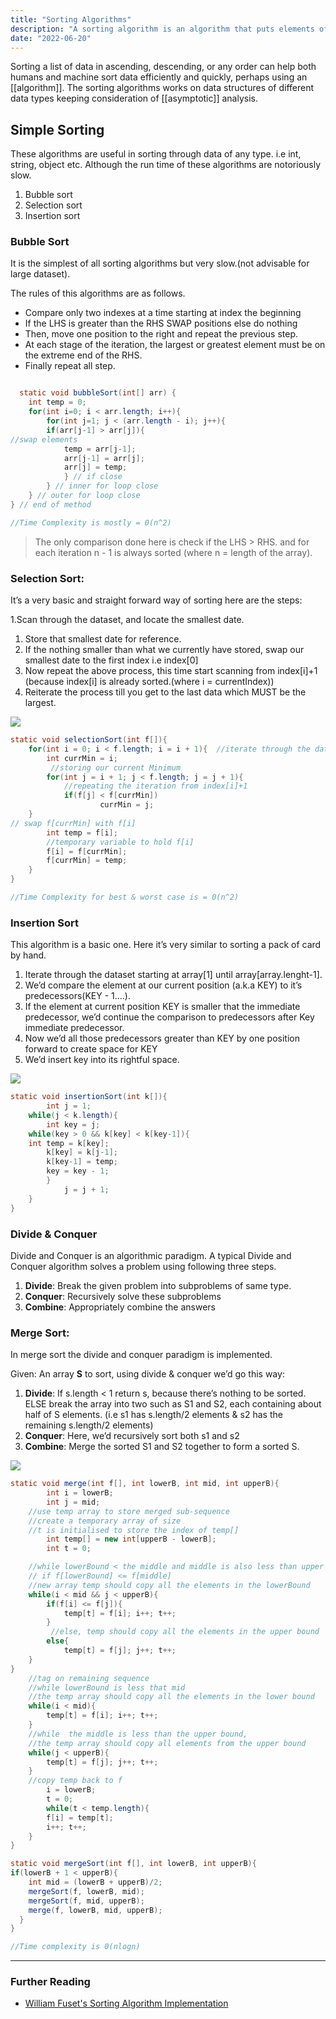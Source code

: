 ```yaml
---
title: "Sorting Algorithms"
description: "A sorting algorithm is an algorithm that puts elements of a list into an order"
date: "2022-06-20"
---
```


Sorting a list of data in ascending, descending, or any order can help both humans and machine sort data efficiently and quickly, perhaps using an [[algorithm]]. The sorting algorithms works on data structures of different data types keeping consideration of [[asymptotic]] analysis.

## Simple Sorting

These algorithms are useful in sorting through data of any type. i.e int, string, object etc. Although the run time of these algorithms are notoriously slow.

1.  Bubble sort
2.  Selection sort
3.  Insertion sort

### Bubble Sort

It is the simplest of all sorting algorithms but very slow.(not advisable for large dataset).

The rules of this algorithms are as follows.

-   Compare only two indexes at a time starting at index the beginning
-   If the LHS is greater than the RHS SWAP positions else do nothing
-   Then, move one position to the right and repeat the previous step.
-   At each stage of the iteration, the largest or greatest element must be on the extreme end of the RHS.
-   Finally repeat all step.

```java

  static void bubbleSort(int[] arr) {
	int temp = 0;
	for(int i=0; i < arr.length; i++){
		for(int j=1; j < (arr.length - i); j++){
		if(arr[j-1] > arr[j]){
//swap elements
			temp = arr[j-1];
			arr[j-1] = arr[j];
			arr[j] = temp;
			} // if close
		} // inner for loop close
	} // outer for loop close
} // end of method

//Time Complexity is mostly = 0(n^2)

```

> The only comparison done here is check if the LHS > RHS. and for each iteration n - 1 is always sorted (where n = length of the array).

### Selection Sort:

It’s a very basic and straight forward way of sorting here are the steps:

1.Scan through the dataset, and locate the smallest date.

1.  Store that smallest date for reference.
2.  If the nothing smaller than what we currently have stored, swap our smallest date to the first index i.e index[0]
3.  Now repeat the above process, this time start scanning from index[i]+1 (because index[i] is already sorted.(where i = currentIndex))
4.  Reiterate the process till you get to the last data which MUST be the largest.

![](https://s3.us-west-2.amazonaws.com/secure.notion-static.com/f069ac77-d23d-4be8-b4d4-75c1b13803a1/Screenshot_2022-03-01_at_17.43.06.png?X-Amz-Algorithm=AWS4-HMAC-SHA256&X-Amz-Content-Sha256=UNSIGNED-PAYLOAD&X-Amz-Credential=AKIAT73L2G45EIPT3X45%2F20220618%2Fus-west-2%2Fs3%2Faws4_request&X-Amz-Date=20220618T202515Z&X-Amz-Expires=86400&X-Amz-Signature=ba6a02b3f9fe06d2f5d3c7034dabbe946ac5153410dedcaea3c5037b4e6d767a&X-Amz-SignedHeaders=host&response-content-disposition=filename%20%3D%22Screenshot%25202022-03-01%2520at%252017.43.06.png%22&x-id=GetObject)

```java
static void selectionSort(int f[]){
	for(int i = 0; i < f.length; i = i + 1){  //iterate through the dataset
		int currMin = i;
		 //storing our current Minimum
		for(int j = i + 1; j < f.length; j = j + 1){
			//repeating the iteration from index[i]+1
			if(f[j] < f[currMin])
					currMin = j;
	}
// swap f[currMin] with f[i]
		int temp = f[i];
		//temporary variable to hold f[i]
		f[i] = f[currMin];
		f[currMin] = temp;
	}
}

//Time Complexity for best & worst case is = 0(n^2)
```

### Insertion Sort

This algorithm is a basic one. Here it’s very similar to sorting a pack of card by hand.

1.  Iterate through the dataset starting at array[1] until array[array.lenght-1].
2.  We’d compare the element at our current position (a.k.a KEY) to it’s predecessors(KEY - 1....).
3.  If the element at current position KEY is smaller that the immediate predecessor, we’d continue the comparison to predecessors after Key immediate predecessor.
4.  Now we’d all those predecessors greater than KEY by one position forward to create space for KEY
5.  We’d insert key into its rightful space.

![](https://s3.us-west-2.amazonaws.com/secure.notion-static.com/74345031-05e4-4563-8f69-3a9c9f8475c8/Screenshot_2022-03-01_at_18.43.40.png?X-Amz-Algorithm=AWS4-HMAC-SHA256&X-Amz-Content-Sha256=UNSIGNED-PAYLOAD&X-Amz-Credential=AKIAT73L2G45EIPT3X45%2F20220618%2Fus-west-2%2Fs3%2Faws4_request&X-Amz-Date=20220618T203658Z&X-Amz-Expires=86400&X-Amz-Signature=1e084d5f08cc60116b6fbe0e7c4aff323f3622154283830b7e8daeff3f6f8f1a&X-Amz-SignedHeaders=host&response-content-disposition=filename%20%3D%22Screenshot%25202022-03-01%2520at%252018.43.40.png%22&x-id=GetObject)

```java
static void insertionSort(int k[]){
		int j = 1;
	while(j < k.length){
		int key = j;
	while(key > 0 && k[key] < k[key-1]){
    int temp = k[key];
		k[key] = k[j-1];
		k[key-1] = temp;
		key = key - 1;
		}
			j = j + 1;
	}
}
```

### Divide & Conquer

Divide and Conquer is an algorithmic paradigm. A typical Divide and Conquer algorithm solves a problem using following three steps.

1.  **Divide**: Break the given problem into subproblems of same type.
2.  **Conquer**: Recursively solve these subproblems
3.  **Combine**: Appropriately combine the answers

### Merge Sort:

In merge sort the divide and conquer paradigm is implemented.

Given: An array **S** to sort, using divide & conquer we’d go this way:

1.  **Divide**: If s.length < 1 return s, because there’s nothing to be sorted. ELSE break the array into two such as S1 and S2, each containing about half of S elements. (i.e s1 has s.length/2 elements & s2 has the remaining s.length/2 elements)
2.  **Conquer**: Here, we’d recursively sort both s1 and s2
3.  **Combine**: Merge the sorted S1 and S2 together to form a sorted S.

![](https://s3.us-west-2.amazonaws.com/secure.notion-static.com/346cf58d-cff1-43a6-b24e-6a5a496f535c/Screenshot_2022-03-01_at_19.05.01.png?X-Amz-Algorithm=AWS4-HMAC-SHA256&X-Amz-Content-Sha256=UNSIGNED-PAYLOAD&X-Amz-Credential=AKIAT73L2G45EIPT3X45%2F20220618%2Fus-west-2%2Fs3%2Faws4_request&X-Amz-Date=20220618T204209Z&X-Amz-Expires=86400&X-Amz-Signature=4b954e76472003542332bf536e2134eff9ba483da4adc3a628b67238dcf77314&X-Amz-SignedHeaders=host&response-content-disposition=filename%20%3D%22Screenshot%25202022-03-01%2520at%252019.05.01.png%22&x-id=GetObject)

```java
static void merge(int f[], int lowerB, int mid, int upperB){
		int i = lowerB;
		int j = mid;
	//use temp array to store merged sub-sequence
	//create a temporary array of size
	//t is initialised to store the index of temp[]
		int temp[] = new int[upperB - lowerB];
		int t = 0;

	//while lowerBound < the middle and middle is also less than upper bound
	// if f[lowerBound] <= f[middle]
	//new array temp should copy all the elements in the lowerBound
	while(i < mid && j < upperB){
		if(f[i] <= f[j]){
			temp[t] = f[i]; i++; t++;
		}
		 //else, temp should copy all the elements in the upper bound
		else{
			temp[t] = f[j]; j++; t++;
	}
}
	//tag on remaining sequence
	//while lowerBound is less that mid
	//the temp array should copy all the elements in the lower bound
	while(i < mid){
		temp[t] = f[i]; i++; t++;
	}
	//while  the middle is less than the upper bound,
	//the temp array should copy all elements from the upper bound
	while(j < upperB){
		temp[t] = f[j]; j++; t++;
	}
	//copy temp back to f
		i = lowerB;
		t = 0;
		while(t < temp.length){
		f[i] = temp[t];
		i++; t++;
	}
}
```

```java
static void mergeSort(int f[], int lowerB, int upperB){
if(lowerB + 1 < upperB){
    int mid = (lowerB + upperB)/2;
    mergeSort(f, lowerB, mid);
    mergeSort(f, mid, upperB);
    merge(f, lowerB, mid, upperB);
  }
}

//Time complexity is 0(nlogn)
```

---

### Further Reading

-   [William Fuset's Sorting Algorithm Implementation](https://github.com/ahmedsaheed/Algorithms/tree/master/src/main/java/com/williamfiset/algorithms/sorting)
